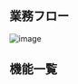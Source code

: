 ## 業務フロー
![image](https://user-images.githubusercontent.com/1501327/163703164-353f690a-70e6-4773-8114-9f9204e920c7.png)


## 機能一覧
